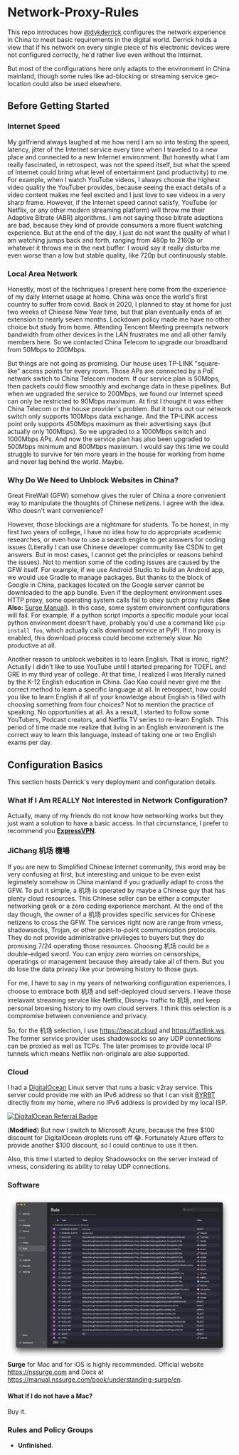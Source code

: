 # Network-Proxy-Rules
This repo introduces how [@dykderrick](https://github.com/dykderrick) configures the network experience in China to meet basic requirements in the digital world. Derrick holds a view that if his network on every single piece of his electronic devices were not configured correctly, he'd rather live even without the Internet.

But most of the configurations here only adapts to the environment in China mainland, though some rules like ad-blocking or streaming service geo-location could also be used elsewhere.

## Before Getting Started
### Internet Speed
My girlfriend always laughed at me how nerd I am so into testing the speed, latency, jitter of the Internet service every time when I traveled to a new place and connected to a new Internet environment. But honestly what I am really fascinated, in retrospect, was not the speed itself, but what the speed of Internet could bring what level of entertainment (and productivity) to me. For example, when I watch YouTube videos, I always choose the highest video quality the YouTuber provides, because seeing the exact details of a video content makes me feel excited and I just love to see videos in a very sharp frame. However, if the Internet speed cannot satisfy, YouTube (or Netflix, or any other modern streaming platform) will throw me their Adaptive Bitrate (ABR) algorithms. I am not saying those bitrate adaptions are bad, because they kind of provide consumers a more fluent watching experience. But at the end of the day, I just do not want the quality of what I am watching jumps back and forth, ranging from 480p to 2160p or whatever it throws me in the next buffer. I would say it really disturbs me even worse than a low but stable quality, like 720p but continuously stable.

### Local Area Network
Honestly, most of the techniques I present here come from the experience of my daily Internet usage at home. China was once the world's first country to suffer from covid. Back in 2020, I planned to stay at home for just two weeks of Chinese New Year time, but that plan eventually ends of an extension to nearly seven months. Lockdown policy made me have no other choice but study from home. Attending Tencent Meeting preempts network bandwidth from other devices in the LAN frustrates me and all other family members here. So we contacted China Telecom to upgrade our broadband from 50Mbps to 200Mbps.

But things are not going as promising. Our house uses TP-LINK "square-like" access points for every room. Those APs are connected by a PoE network swtich to China Telecom modem. If our service plan is 50Mbps, then packets could flow smoothly and exchange data in these pipelines. But when we upgraded the service to 200Mbps, we found our Internet speed can only be restricted to 90Mbps maximum. At first I thought it was either China Telecom or the house provider's problem. But it turns out our network switch only supports 100Mbps data exchange. And the TP-LINK access point only supports 450Mbps maximum as their advertising says (but actually only 100Mbps). So we upgraded to a 1000Mbps switch and 1000Mbps APs. And now the service plan has also been upgraded to 500Mbps minimum and 800Mbps maximum. I would say this time we could struggle to survive for ten more years in the house for working from home and never lag behind the world. Maybe.

### Why Do We Need to Unblock Websites in China?
Great FireWall (GFW) somehow gives the ruler of China a more convenient way to manipulate the thoughts of Chinese netizens. I agree with the idea. Who doesn't want convenience?

However, those blockings are a nightmare for students. To be honest, in my first two years of college, I have no idea how to do appropriate academic researches, or even how to use a search engine to get answers for coding issues (Literally I can use Chinese developer community like CSDN to get answers. But in most cases, I cannot get the principles or reasons behind the issues). Not to mention some of the coding issues are caused by the GFW itself. For example, if we use Android Studio to build an Android app, we would use Gradle to manage packages. But thanks to the block of Google in China, packages located on the Google server cannot be downloaded to the app bundle. Even if the deployment environment uses HTTP proxy, some operating system calls fail to obey such proxy rules (**See Also:** [Surge Manual](https://manual.nssurge.com/book/understanding-surge/en)). In this case, some system environment configurations will fail. For example, if a python script imports a specific module your local python environment doesn't have, probably you'd use a command like `pip install foo`, which actually calls download service at PyPI. If no proxy is enabled, this download process could become extremely slow. No productive at all.

Another reason to unblock websites is to learn English. That is ironic, right? Actually I didn't like to use YouTube until I started preparing for TOEFL and GRE in my third year of college. At that time, I realized I was literally ruined by the K-12 English education in China. Gao Kao could never give me the correct method to learn a specific language at all. In retrospect, how could you like to learn English if all of your knowledge about English is filled with choosing something from four choices? Not to mention the practice of speaking. No opportunities at all. As a result, I started to follow some YouTubers, Podcast creators, and Netflix TV series to re-learn English. This period of time made me realize that living in an English environment is the correct way to learn this language, instead of taking one or two English exams per day.



## Configuration Basics
This section hosts Derrick's very deployment and configuration details.

### What If I Am REALLY Not Interested in Network Configuration?
Actually, many of my friends do not know how networking works but they just want a solution to have a basic access. In that circumstance, I prefer to recommend you [**ExpressVPN**](https://www.expressvpn.com).

### JiChang 机场 機場
If you are new to Simplified Chinese Internet community, this word may be very confusing at first, but interesting and unique to be even exist legimately somehow in China mainland if you gradually adapt to cross the GFW. To put it simple, a 机场 is operated by maybe a Chinese guy that has plenty cloud resources. This Chinese seller can be either a computer networking geek or a zero coding experience merchant. At the end of the day though, the owner of a 机场 provides specific services for Chinese netizens to cross the GFW. The services right now are range from vmess, shadowsocks, Trojan, or other point-to-point communication protocols. They do not provide administrative privileges to buyers but they do promising 7/24 operating those resources. Choosing 机场 could be a double-edged sword. You can enjoy zero worries on censorships, operatings or management because they already take all of them. But you do lose the data privacy like your browsing history to those guys.

For me, I have to say in my years of networking configuration experiences, I choose to embrace both 机场 and self-deployed cloud servers. I leave those irrelavant streaming service like Netflix, Disney+ traffic to 机场, and keep personal browsing history to my own cloud servers. I think this selection is a compromise between convenience and privacy.


So, for the 机场 selection, I use https://teacat.cloud and https://fastlink.ws. The former service provider uses shadowsocks so any UDP connections can be proxied as well as TCPs. The later promises to provide local IP tunnels which means Netflix non-originals are also supported.

### Cloud
I had a [DigitalOcean](https://digitalocean.com) Linux server that runs a basic v2ray service. This server could provide me with an IPv6 address so that I can visit [BYRBT](https://byr.pt) directly from my home, where no IPv6 address is provided by my local ISP.

[![DigitalOcean Referral Badge](https://web-platforms.sfo2.cdn.digitaloceanspaces.com/WWW/Badge%201.svg)](https://www.digitalocean.com/?refcode=50626cb9341a&utm_campaign=Referral_Invite&utm_medium=Referral_Program&utm_source=badge)

(**Modified**) But now I switch to Microsoft Azure, because the free $100 discount for DigitalOcean droplets runs off 😂. Fortunately Azure offers to provide another $100 discount, so I could continue to use it then.

Also, this time I started to deploy Shadowsocks on the server instead of vmess, considering its ability to relay UDP connections.

### Software
![Image Not Found](images/Rules-Outline-on-Surge.png)
**Surge** for Mac and for iOS is highly recommended. Official website https://nssurge.com and Docs at https://manual.nssurge.com/book/understanding-surge/en.
#### What if I do not have a Mac?
Buy it.

### Rules and Policy Groups
* **Unfinished**.
